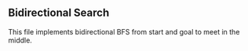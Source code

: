 ## Bidirectional Search
This file implements bidirectional BFS from start and goal to meet in the middle.
